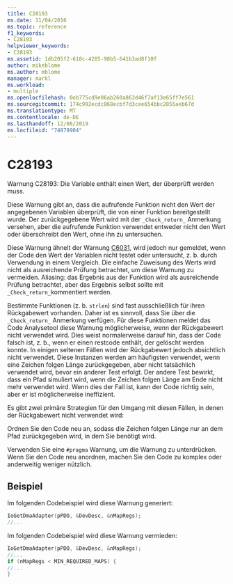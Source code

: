 ```yaml
---
title: C28193
ms.date: 11/04/2016
ms.topic: reference
f1_keywords:
- C28193
helpviewer_keywords:
- C28193
ms.assetid: 1db205f2-618c-4285-98b5-641b3ad8f10f
author: mikeblome
ms.author: mblome
manager: markl
ms.workload:
- multiple
ms.openlocfilehash: 0eb775cd9e06ab260a863d46f7af13e65ff7e561
ms.sourcegitcommit: 174c992ecdc868ecbf7d3cee654bbc2855aeb67d
ms.translationtype: MT
ms.contentlocale: de-DE
ms.lasthandoff: 12/06/2019
ms.locfileid: "74878904"
---
```

# <a name="c28193"></a>C28193
Warnung C28193: Die Variable enthält einen Wert, der überprüft werden muss.

 Diese Warnung gibt an, dass die aufrufende Funktion nicht den Wert der angegebenen Variablen überprüft, die von einer Funktion bereitgestellt wurde. Der zurückgegebene Wert wird mit der `_Check_return_` Anmerkung versehen, aber die aufrufende Funktion verwendet entweder nicht den Wert oder überschreibt den Wert, ohne ihn zu untersuchen.

 Diese Warnung ähnelt der Warnung [C6031](../code-quality/c6031.md), wird jedoch nur gemeldet, wenn der Code den Wert der Variablen nicht testet oder untersucht, z. b. durch Verwendung in einem Vergleich. Die einfache Zuweisung des Werts wird nicht als ausreichende Prüfung betrachtet, um diese Warnung zu vermeiden. Aliasing: das Ergebnis aus der Funktion wird als ausreichende Prüfung betrachtet, aber das Ergebnis selbst sollte mit `_Check_return_`kommentiert werden.

 Bestimmte Funktionen (z. b. `strlen`) sind fast ausschließlich für ihren Rückgabewert vorhanden. Daher ist es sinnvoll, dass Sie über die `_Check_return_` Anmerkung verfügen. Für diese Funktionen meldet das Code Analysetool diese Warnung möglicherweise, wenn der Rückgabewert nicht verwendet wird. Dies weist normalerweise darauf hin, dass der Code falsch ist, z. b., wenn er einen restcode enthält, der gelöscht werden konnte. In einigen seltenen Fällen wird der Rückgabewert jedoch absichtlich nicht verwendet. Diese Instanzen werden am häufigsten verwendet, wenn eine Zeichen folgen Länge zurückgegeben, aber nicht tatsächlich verwendet wird, bevor ein anderer Test erfolgt. Der andere Test bewirkt, dass ein Pfad simuliert wird, wenn die Zeichen folgen Länge am Ende nicht mehr verwendet wird. Wenn dies der Fall ist, kann der Code richtig sein, aber er ist möglicherweise ineffizient.

 Es gibt zwei primäre Strategien für den Umgang mit diesen Fällen, in denen der Rückgabewert nicht verwendet wird:

 Ordnen Sie den Code neu an, sodass die Zeichen folgen Länge nur an dem Pfad zurückgegeben wird, in dem Sie benötigt wird.

 Verwenden Sie eine `#pragma` Warnung, um die Warnung zu unterdrücken. Wenn Sie den Code neu anordnen, machen Sie den Code zu komplex oder anderweitig weniger nützlich.

## <a name="example"></a>Beispiel
 Im folgenden Codebeispiel wird diese Warnung generiert:

```cpp
IoGetDmaAdapter(pPDO, &DevDesc, &nMapRegs);
//...
```

 Im folgenden Codebeispiel wird diese Warnung vermieden:

```cpp
IoGetDmaAdapter(pPDO, &DevDesc, &nMapRegs);
//...
if (nMapRegs < MIN_REQUIRED_MAPS) {
//...
}
```
